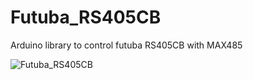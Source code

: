 # Futuba_RS405CB
Arduino library to control futuba RS405CB with MAX485

![Futuba_RS405CB]((https://github.com/lastVIZSLA/Futuba_RS405CB/blob/main/circuit.png))

